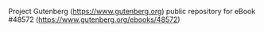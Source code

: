Project Gutenberg (https://www.gutenberg.org) public repository for eBook #48572 (https://www.gutenberg.org/ebooks/48572)
